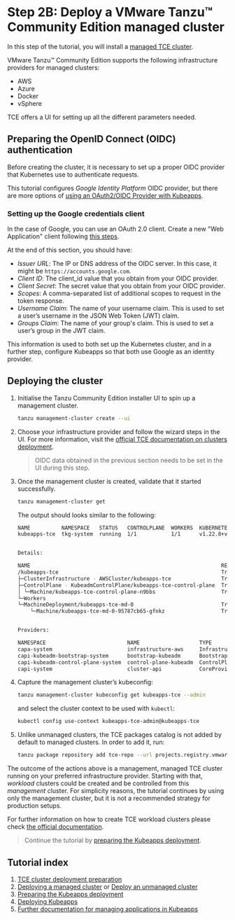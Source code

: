 # Step 2B: Deploy a VMware Tanzu™ Community Edition managed cluster

In this step of the tutorial, you will install a [managed TCE cluster](https://tanzucommunityedition.io/docs/v0.12/planning/#managed-cluster).

VMware Tanzu™ Community Edition supports the following infrastructure providers for managed clusters:

- AWS
- Azure
- Docker
- vSphere

TCE offers a UI for setting up all the different parameters needed.

## Preparing the OpenID Connect (OIDC) authentication

Before creating the cluster, it is necessary to set up a proper OIDC provider that Kubernetes use to authenticate requests.

This tutorial configures _Google Identity Platform_ OIDC provider, but there are more options of [using an OAuth2/OIDC Provider with Kubeapps](https://github.com/vmware-tanzu/kubeapps/blob/main/site/content/docs/latest/tutorials/using-an-OIDC-provider.md).

### Setting up the Google credentials client

In the case of Google, you can use an OAuth 2.0 client.
Create a new "Web Application" client following [this steps](https://support.google.com/cloud/answer/6158849?hl=en).

At the end of this section, you should have:

- _Issuer URL_: The IP or DNS address of the OIDC server. In this case, it might be `https://accounts.google.com`.
- _Client ID_: The client_id value that you obtain from your OIDC provider.
- _Client Secret_: The secret value that you obtain from your OIDC provider.
- _Scopes_: A comma-separated list of additional scopes to request in the token response.
- _Username Claim_: The name of your username claim. This is used to set a user’s username in the JSON Web Token (JWT) claim.
- _Groups Claim_: The name of your group's claim. This is used to set a user’s group in the JWT claim.

This information is used to both set up the Kubernetes cluster, and in a further step, configure Kubeapps so that both use Google as an identity provider.

## Deploying the cluster

1. Initialise the Tanzu Community Edition installer UI to spin up a management cluster.

   ```bash
   tanzu management-cluster create --ui
   ```

2. Choose your infrastructure provider and follow the wizard steps in the UI. For more information, visit the [official TCE documentation on clusters deployment](https://tanzucommunityedition.io/docs/v0.12/getting-started/#deploy-clusters).

   > OIDC data obtained in the previous section needs to be set in the UI during this step.

3. Once the management cluster is created, validate that it started successfully.

   ```bash
   tanzu management-cluster get
   ```

   The output should looks similar to the following:

   ```bash
   NAME          NAMESPACE   STATUS   CONTROLPLANE  WORKERS  KUBERNETES        ROLES       PLAN
   kubeapps-tce  tkg-system  running  1/1           1/1      v1.22.8+vmware.1  management  dev


   Details:

   NAME                                                             READY  SEVERITY  REASON  SINCE  MESSAGE
   /kubeapps-tce                                                    True                     3m37s
   ├─ClusterInfrastructure - AWSCluster/kubeapps-tce                True                     3m42s
   ├─ControlPlane - KubeadmControlPlane/kubeapps-tce-control-plane  True                     3m37s
   │ └─Machine/kubeapps-tce-control-plane-n9bbs                     True                     3m42s
   └─Workers
   └─MachineDeployment/kubeapps-tce-md-0                            True                     3m54s
       └─Machine/kubeapps-tce-md-0-95787cb65-gfnkz                  True                     3m42s


   Providers:

   NAMESPACE                          NAME                   TYPE                    PROVIDERNAME  VERSION  WATCHNAMESPACE
   capa-system                        infrastructure-aws     InfrastructureProvider  aws           v1.2.0
   capi-kubeadm-bootstrap-system      bootstrap-kubeadm      BootstrapProvider       kubeadm       v1.0.1
   capi-kubeadm-control-plane-system  control-plane-kubeadm  ControlPlaneProvider    kubeadm       v1.0.1
   capi-system                        cluster-api            CoreProvider            cluster-api   v1.0.1
   ```

4. Capture the management cluster’s kubeconfig:

   ```bash
   tanzu management-cluster kubeconfig get kubeapps-tce --admin
   ```

   and select the cluster context to be used with `kubectl`:

   ```bash
   kubectl config use-context kubeapps-tce-admin@kubeapps-tce
   ```

5. Unlike unmanaged clusters, the TCE packages catalog is not added by default to managed clusters. In order to add it, run:

   ```bash
   tanzu package repository add tce-repo --url projects.registry.vmware.com/tce/main:0.12.0 --namespace tanzu-package-repo-global
   ```

The outcome of the actions above is a management, managed TCE cluster running on your preferred infrastructure provider. Starting with that, _workload_ clusters could be created and be controlled from this _management_ cluster. For simplicity reasons, the tutorial continues by using only the management cluster, but it is not a recommended strategy for production setups.

For further information on how to create TCE workload clusters please check [the official documentation](https://tanzucommunityedition.io/docs/v0.12/getting-started/#deploy-a-workload-cluster).

> Continue the tutorial by [preparing the Kubeapps deployment](./03-preparing-kubeapps-deployment.md).

## Tutorial index

1. [TCE cluster deployment preparation](./01-TCE-cluster-preparation.md)
2. [Deploying a managed cluster](./02-TCE-managed-cluster.md) or [Deploy an unmanaged cluster](./02-TCE-unmanaged-cluster.md)
3. [Preparing the Kubeapps deployment](./03-preparing-kubeapps-deployment.md)
4. [Deploying Kubeapps](./04-deploying-kubeapps.md)
5. [Further documentation for managing applications in Kubeapps](./05-managing-applications.md)
